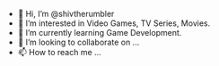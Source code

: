 - 👋 Hi, I’m @shivtherumbler
- 👀 I’m interested in Video Games, TV Series, Movies.
- 🌱 I’m currently learning Game Development.
- 💞️ I’m looking to collaborate on ...
- 📫 How to reach me ...

<!---
shivtherumbler/shivtherumbler is a ✨ special ✨ repository because its `README.md` (this file) appears on your GitHub profile.
You can click the Preview link to take a look at your changes.
--->
